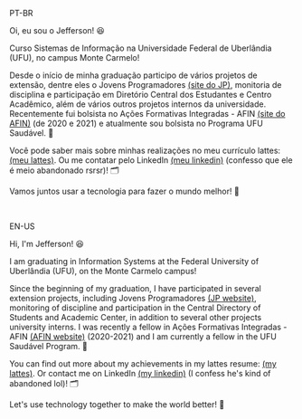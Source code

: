 PT-BR

Oi, eu sou o Jefferson! 😆

Curso Sistemas de Informação na Universidade Federal de Uberlândia (UFU), no campus Monte Carmelo!

Desde o início de minha graduação participo de vários projetos de extensão, dentre eles o Jovens Programadores [(site do JP)](http://www.jovensprogramadores.com/), monitoria de disciplina e participação em Diretório Central dos Estudantes e Centro Acadêmico, além de vários outros projetos internos da universidade. Recentemente fui bolsista no Ações Formativas Integradas - AFIN [(site do AFIN)](http://afinmc.github.io/) (de 2020 e 2021) e atualmente sou bolsista no Programa UFU Saudável. 💼

Você pode saber mais sobre minhas realizações no meu currículo lattes: [(meu lattes)](http://lattes.cnpq.br/1235452524648922). Ou me contatar pelo LinkedIn [(meu linkedin)](https://www.linkedin.com/in/jfscrd/) (confesso que ele é meio abandonado rsrsr)! 🗂️

Vamos juntos usar a tecnologia para fazer o mundo melhor! 🙌

 

EN-US

Hi, I'm Jefferson! 😆

I am graduating in Information Systems at the Federal University of Uberlândia (UFU), on the Monte Carmelo campus!

Since the beginning of my graduation, I have participated in several extension projects, including Jovens Programadores [(JP website)](http://www.jovensprogramadores.com/), monitoring of discipline and participation in the Central Directory of Students and Academic Center, in addition to several other projects university interns. I was recently a fellow in Ações Formativas Integradas - AFIN [(AFIN website)](http://afinmc.github.io) (2020-2021) and I am currently a fellow in the UFU Saudável Program. 💼

You can find out more about my achievements in my lattes resume: [(my lattes)](http://lattes.cnpq.br/1235452524648922). Or contact me on LinkedIn [(my linkedin)](https://www.linkedin.com/in/jfscrd) (I confess he's kind of abandoned lol)! 🗂️

Let's use technology together to make the world better! 🙌

